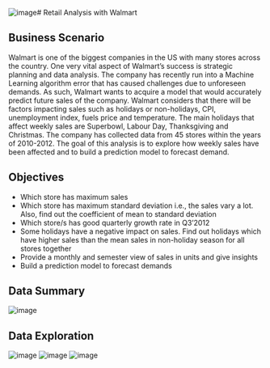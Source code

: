 ![image](https://github.com/caand4/-Retail-Analysis-with-Walmart/assets/80293132/a590b5ec-2c28-4fcf-a05b-81a883698ecd)# Retail Analysis with Walmart

## Business Scenario
Walmart is one of the biggest companies in the US with many stores across the country. One very vital aspect of Walmart’s success is strategic planning and data analysis. The company has recently run into a Machine Learning algorithm error that has caused challenges due to unforeseen demands. As such, Walmart wants to acquire a model that would accurately predict future sales of the company. 
Walmart considers that there will be factors impacting sales such as holidays or non-holidays, CPI, unemployment index, fuels price and temperature. The main holidays that affect weekly sales are Superbowl, Labour Day, Thanksgiving and Christmas. The company has collected data from 45 stores within the years of 2010-2012. 
The goal of this analysis is to explore how weekly sales have been affected and to build a prediction model to forecast demand.

## Objectives

- Which store has maximum sales
- Which store has maximum standard deviation i.e., the sales vary a lot. Also, find out the coefficient of mean to standard deviation
- Which store/s has good quarterly growth rate in Q3’2012
- Some holidays have a negative impact on sales. Find out holidays which have higher sales than the mean sales in non-holiday season for all stores together
- Provide a monthly and semester view of sales in units and give insights
- Build a prediction model to forecast demands

## Data Summary

![image](https://github.com/caand4/-Retail-Analysis-with-Walmart/assets/80293132/301eeccd-15fa-43ed-83c8-aaf7157f9c17)

## Data Exploration 

![image](https://github.com/caand4/-Retail-Analysis-with-Walmart/assets/80293132/223bc98b-2d9c-4277-a52c-609a079b1d71)
![image](https://github.com/caand4/-Retail-Analysis-with-Walmart/assets/80293132/24899fb0-9d87-4887-8934-4800d20f95d9)
![image](https://github.com/caand4/-Retail-Analysis-with-Walmart/assets/80293132/ef9b39a9-6394-4e84-b938-3cacc42aa5f1)





